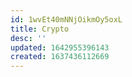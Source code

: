 ```yaml
---
id: 1wvEt40mNNjOikmOy5oxL
title: Crypto
desc: ''
updated: 1642955396143
created: 1637436112669
---
```


